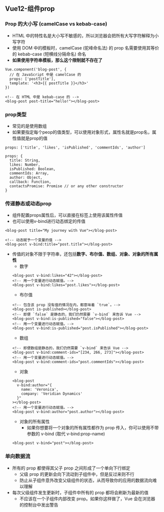 ## Vue12-组件prop
### Prop 的大小写 (camelCase vs kebab-case)
* HTML 中的特性名是大小写不敏感的，所以浏览器会把所有大写字符解释为小写字符
* 使用 DOM 中的模板时，camelCase (驼峰命名法) 的 prop 名需要使用其等价的 kebab-case (短横线分隔命名) 命名
* **如果使用字符串模板，那么这个限制就不存在了**
```
Vue.component('blog-post', {
  // 在 JavaScript 中是 camelCase 的
  props: ['postTitle'],
  template: '<h3>{{ postTitle }}</h3>'
})

<!-- 在 HTML 中是 kebab-case 的 -->
<blog-post post-title="hello!"></blog-post>
```

### prop类型
* 常见的是使用数组
* 如果要指定每个peop的值类型，可以使用对象形式，属性名就是prop名，属性值就是prop的值
```
props: ['title', 'likes', 'isPublished', 'commentIds', 'author']

props: {
  title: String,
  likes: Number,
  isPublished: Boolean,
  commentIds: Array,
  author: Object,
  callback: Function,
  contactsPromise: Promise // or any other constructor
}
```

### 传递静态或动态prop
* 组件配置props属性后，可以直接在标签上使用该属性传值
* 也可以使用v-bind进行动态绑定的传值
```
<blog-post title="My journey with Vue"></blog-post>

<!-- 动态赋予一个变量的值 -->
<blog-post v-bind:title="post.title"></blog-post>
```
* 传值的对象不限于字符串，还包括**数字、布尔值、数组、对象、对象的所有属性**
  * 数字 
  ```
  <blog-post v-bind:likes="42"></blog-post>
  <!-- 用一个变量进行动态赋值。-->
  <blog-post v-bind:likes="post.likes"></blog-post>
  ```
  * 布尔值
  ```
  <!-- 包含该 prop 没有值的情况在内，都意味着 `true`。-->
  <blog-post is-published></blog-post>
  <!-- 即便 `false` 是静态的，我们仍然需要 `v-bind` 来告诉 Vue -->
  <blog-post v-bind:is-published="false"></blog-post>
  <!-- 用一个变量进行动态赋值。-->
  <blog-post v-bind:is-published="post.isPublished"></blog-post>
  ```
  * 数组
  ```
  <!-- 即便数组是静态的，我们仍然需要 `v-bind` 来告诉 Vue -->
  <blog-post v-bind:comment-ids="[234, 266, 273]"></blog-post>
  <!-- 用一个变量进行动态赋值。-->
  <blog-post v-bind:comment-ids="post.commentIds"></blog-post>
  ```
  * 对象
  ```
  <blog-post
    v-bind:author="{
      name: 'Veronica',
      company: 'Veridian Dynamics'
    }"
  ></blog-post>
  <!-- 用一个变量进行动态赋值。-->
  <blog-post v-bind:author="post.author"></blog-post>
  ```
  * 对象的所有属性
    * 如果你想要将一个对象的所有属性都作为 prop 传入，你可以使用不带参数的 v-bind (取代 v-bind:prop-name)
  ```
  <blog-post v-bind="post"></blog-post>
  ```
  
### 单向数据流
* 所有的 prop 都使得其父子 prop 之间形成了一个单向下行绑定
  * 父级 prop 的更新会向下流动到子组件中，但是反过来则不行
  * 防止从子组件意外改变父级组件的状态，从而导致你的应用的数据流向难以理解
* 每次父级组件发生更新时，子组件中所有的 prop 都将会刷新为最新的值
  * 不应该在一个子组件内部改变 prop。如果你这样做了，Vue 会在浏览器的控制台中发出警告
